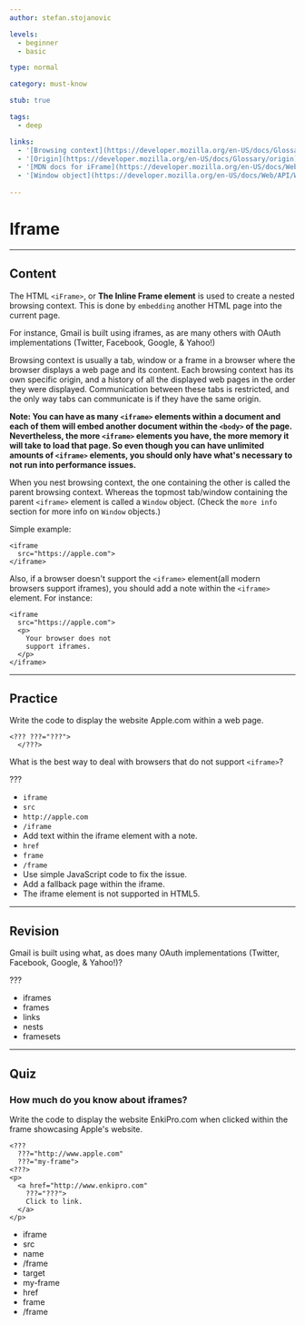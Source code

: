 ```yaml
---
author: stefan.stojanovic

levels:
  - beginner
  - basic

type: normal

category: must-know

stub: true

tags:
  - deep

links:
  - '[Browsing context](https://developer.mozilla.org/en-US/docs/Glossary/Browsing_context){documentation}'
  - '[Origin](https://developer.mozilla.org/en-US/docs/Glossary/origin){documentation}'
  - '[MDN docs for iFrame](https://developer.mozilla.org/en-US/docs/Web/HTML/Element/iframe){website}'
  - '[Window object](https://developer.mozilla.org/en-US/docs/Web/API/Window){website}'
  
---
```

# Iframe
---
## Content

The HTML `<iFrame>`, or **The Inline Frame element** is used to create a nested browsing context. This is done by `embedding` another HTML page into the current page. 

For instance, Gmail is built using iframes, as are many others with OAuth implementations (Twitter, Facebook, Google, & Yahoo!)

Browsing context is usually a tab, window or a frame in a browser where the browser displays a web page and its content. Each browsing context has its own specific origin, and a history of all the displayed web pages in the order they were displayed. Communication between these tabs is restricted, and the only way tabs can communicate is if they have the same origin.

**Note: You can have as many `<iframe>` elements within a document and each of them will embed another document within the `<body>` of the page. Nevertheless, the more `<iframe>` elements you have, the more memory it will take to load that page. So even though you can have unlimited amounts of `<iframe>` elements, you should only have what's necessary to not run into performance issues.**

When you nest browsing context, the one containing the other is called the parent browsing context. Whereas the topmost tab/window containing the parent `<iframe>` element is called a `Window` object. (Check the `more info` section for more info on `Window` objects.)

Simple example:
```
<iframe
  src="https://apple.com">
</iframe>
```

Also, if a browser doesn't support the `<iframe>` element(all modern browsers support iframes), you should add a note within the `<iframe>` element. For instance:
```
<iframe
  src="https://apple.com">
  <p>
    Your browser does not
    support iframes.
  </p>
</iframe>
```

---
## Practice

Write the code to display the website Apple.com within a web page.

```
<??? ???="???">
  </???>
```

What is the best way to deal with browsers that do not support `<iframe>`?

???

* `iframe`
* `src`
* `http://apple.com`
* `/iframe`
* Add text within the iframe element with a note.
* `href`
* `frame`
* `/frame`
* Use simple JavaScript code to fix the issue. 
* Add a fallback page within the iframe. 
* The iframe element is not supported in HTML5. 


---
## Revision

Gmail is built using what, as does many OAuth implementations (Twitter, Facebook, Google, & Yahoo!)?

???

* iframes
* frames
* links
* nests
* framesets

---
## Quiz

### How much do you know about iframes?

Write the code to display the website EnkiPro.com when clicked within the frame showcasing Apple's website.

```
<??? 
  ???="http://www.apple.com"
  ???="my-frame">
<???>
<p>
  <a href="http://www.enkipro.com" 
    ???="???">
    Click to link.
  </a>
</p>
```

* iframe
* src
* name
* /frame
* target
* my-frame
* href
* frame
* /frame

